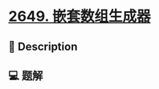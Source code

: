 # [2649. 嵌套数组生成器](https://github.com/Tdahuyou/leetcode/tree/main/2649.%20%E5%B5%8C%E5%A5%97%E6%95%B0%E7%BB%84%E7%94%9F%E6%88%90%E5%99%A8)


## 📝 Description



## 💻 题解

```

```


